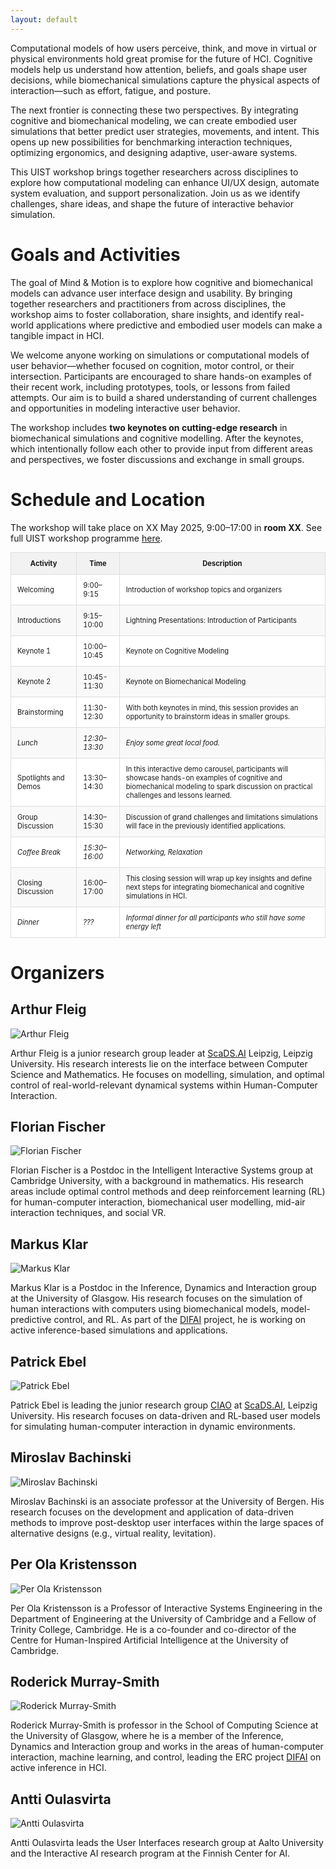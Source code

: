 ```yaml
---
layout: default
---
```


Computational models of how users perceive, think, and move in virtual or physical environments hold great promise for the future of HCI. Cognitive models help us understand how attention, beliefs, and goals shape user decisions, while biomechanical simulations capture the physical aspects of interaction—such as effort, fatigue, and posture.

The next frontier is connecting these two perspectives. By integrating cognitive and biomechanical modeling, we can create embodied user simulations that better predict user strategies, movements, and intent. This opens up new possibilities for benchmarking interaction techniques, optimizing ergonomics, and designing adaptive, user-aware systems.

This UIST workshop brings together researchers across disciplines to explore how computational modeling can enhance UI/UX design, automate system evaluation, and support personalization. Join us as we identify challenges, share ideas, and shape the future of interactive behavior simulation.


[//]: # ()
[//]: # (# Submissions)

[//]: # ()
[//]: # (We invite submissions from researchers and practitioners interested in using models that integrate both biomechanics and cognition. Submissions need not be at the intersection of the two fields; rather, we ask participants to detail their use &#40;or intended use&#41; of cognitive and/or biomechanical models in experience reports or position papers. Submissions should outline concrete applications, highlighting the difficulties and benefits of current approaches.)

[//]: # ()
[//]: # ()
[//]: # (### Submission Instructions)

[//]: # ()
[//]: # (Submissions should be 2-4 pages &#40;excluding references&#41;, following the single-column [ACM Master Article template]&#40;https://www.acm.org/publications/proceedings-template&#41; and [SIGCHI accessibility guidelines]&#40;https://sigchi.org/resources/guides-for-authors/accessibility/&#41;.)

[//]: # ()
[//]: # (### Reviewing and Publication Process)

[//]: # ()
[//]: # (Workshop organizers will evaluate the submissions based on relevance and potential for stimulating discussion. Accepted submissions will be used as a basis for forming balanced discussion groups and guide workshop debates. Papers will be published on the workshop website and included in the workshop proceedings.)

[//]: # ()
[//]: # (### Key Dates)

[//]: # ()
[//]: # (**Submission Deadline:** February 13, 2025 &#40;AoE&#41;)

[//]: # ()
[//]: # (**Notifications:** March 3, 2025 &#40;AoE&#41;)

# Goals and Activities 
The goal of Mind & Motion is to explore how cognitive and biomechanical models can advance user interface design and usability. By bringing together researchers and practitioners from across disciplines, the workshop aims to foster collaboration, share insights, and identify real-world applications where predictive and embodied user models can make a tangible impact in HCI.

We welcome anyone working on simulations or computational models of user behavior—whether focused on cognition, motor control, or their intersection. Participants are encouraged to share hands-on examples of their recent work, including prototypes, tools, or lessons from failed attempts. Our aim is to build a shared understanding of current challenges and opportunities in modeling interactive user behavior.

The workshop includes **two keynotes on cutting-edge research** in biomechanical simulations and cognitive modelling. After the  keynotes, which intentionally follow each other to provide input from different areas and perspectives, we foster discussions and exchange in small groups.

# Schedule and Location
The workshop will take place on XX May 2025, 9:00–17:00 in **room XX**. See full UIST workshop programme [here](https://uist.acm.org/2025/).


<style>
  table {
    width: 100%;
    border-collapse: collapse;
    font-size: 0.8em; /* Reduces font size slightly */
  }

  th, td {
    padding: 10px;
    border: 1px solid #ddd;
  }

  th {
    background-color: #f2f2f2;
  }

  tbody tr:nth-child(even) {
    background-color: #f9f9f9; /* Light gray background for even rows */
  }

  tbody tr:nth-child(odd) {
    background-color: #ffffff; /* White background for odd rows */
  }

  .break {
    font-style: italic; /* Italicizes break rows */
  }
</style>

<table>
  <thead>
    <tr>
      <th>Activity</th>
      <th>Time</th>
      <th>Description</th>
    </tr>
  </thead>
  <tbody>
    <tr>
      <td>Welcoming </td>
      <td>9:00–9:15 </td>
      <td>Introduction of workshop topics and organizers</td>
    </tr>
    <tr>
      <td>Introductions</td>
      <td>9:15–10:00</td>
      <td>Lightning Presentations: Introduction of Participants</td>
    </tr>
    <tr>
      <td>Keynote 1</td>
      <td>10:00–10:45</td>
      <td>Keynote on Cognitive Modeling</td>
    </tr>
    <tr>
      <td>Keynote 2</td>
      <td>10:45-11:30</td>
      <td>Keynote on Biomechanical Modeling</td>
    </tr>
    <tr>
      <td>Brainstorming</td>
      <td>11:30-12:30</td>
      <td>With both keynotes in mind, this session provides an opportunity to brainstorm ideas in smaller groups.</td>
    </tr>
    <tr class="break">
      <td>Lunch</td>
      <td>12:30–13:30</td>
      <td>Enjoy some great local food.</td>
    </tr>
    <tr>
      <td>Spotlights and Demos</td>
      <td>13:30–14:30</td>
      <td>In this interactive demo carousel, participants will showcase hands-on examples of cognitive and biomechanical modeling to spark discussion on practical challenges and lessons learned.</td>
    </tr>
    <tr>
      <td>Group Discussion</td>
      <td>14:30–15:30</td>
      <td>Discussion of grand challenges and limitations simulations will face in the previously identified applications.</td>
    </tr>
    <tr class="break">
      <td>Coffee Break</td>
      <td>15:30–16:00</td>
      <td>Networking, Relaxation</td>
    </tr>
    <tr>
      <td>Closing Discussion</td>
      <td>16:00–17:00</td>
      <td>This closing session will wrap up key insights and define next steps for integrating biomechanical and cognitive simulations in HCI.</td>
    </tr>
    <tr class="break">
      <td>Dinner</td>
      <td>???</td>
      <td>Informal dinner for all participants who still have some energy left</td>
    </tr>
  </tbody>
</table>


# Organizers

## Arthur Fleig

<div class="organiser-photo">
   <img src="{{ site.url }}{{ site.baseurl }}/assets/arthur-fleig.png" alt="Arthur Fleig">
</div>

Arthur Fleig is a junior research group leader at <a href="https://scads.ai">ScaDS.AI</a> Leipzig, Leipzig University. His research interests lie on the interface between Computer Science and Mathematics. He focuses on modelling, simulation, and optimal control of real-world-relevant dynamical systems within Human-Computer Interaction.

<div style="clear: both;"></div>

## Florian Fischer

<div class="organiser-photo">
   <img src="{{ site.url }}{{ site.baseurl }}/assets/florian-fischer.jpg" alt="Florian Fischer">
</div>

Florian Fischer is a Postdoc in the Intelligent Interactive Systems group at Cambridge University, with a background in mathematics. His research areas include optimal control methods and deep reinforcement learning (RL) for human-computer interaction, biomechanical user modelling, mid-air interaction techniques, and social VR.

<div style="clear: both;"></div>

## Markus Klar

<div class="organiser-photo">
   <img src="{{ site.url }}{{ site.baseurl }}/assets/markus-klar.jpg" alt="Markus Klar">
</div>

Markus Klar is a Postdoc in the Inference, Dynamics and Interaction group at the University of Glasgow. His research focuses on the simulation of human interactions with computers using biomechanical models, model-predictive control, and RL. As part of the [DIFAI](https://difai-project.org/}{DIFAI) project, he is working on active inference-based simulations and applications.

<div style="clear: both;"></div>

## Patrick Ebel

<div class="organiser-photo">
   <img src="{{ site.url }}{{ site.baseurl }}/assets/patrick-ebel.png" alt="Patrick Ebel">
</div>

Patrick Ebel is leading the junior research group [CIAO](https://ciao-group.github.io) at [ScaDS.AI](https://scads.ai), Leipzig University. His research focuses on data-driven and RL-based user models for simulating human-computer interaction in dynamic environments.

<div style="clear: both;"></div>

## Miroslav Bachinski

<div class="organiser-photo">
   <img src="{{ site.url }}{{ site.baseurl }}/assets/miroslav-bachinski.jpg" alt="Miroslav Bachinski">
</div>

Miroslav Bachinski is an associate professor at the University of Bergen. His research focuses on the development and application of data-driven methods to improve post-desktop user interfaces within the large spaces of alternative designs (e.g., virtual reality, levitation).

<div style="clear: both;"></div>

## Per Ola Kristensson

<div class="organiser-photo">
   <img src="{{ site.url }}{{ site.baseurl }}/assets/per-ola-kristensson.png" alt="Per Ola Kristensson">
</div>

Per Ola Kristensson is a Professor of Interactive Systems Engineering in the Department of Engineering at the University of Cambridge and a Fellow of Trinity College, Cambridge. He is a co-founder and co-director of the Centre for Human-Inspired Artificial Intelligence at the University of Cambridge.

<div style="clear: both;"></div>

## Roderick Murray-Smith

<div class="organiser-photo">
   <img src="{{ site.url }}{{ site.baseurl }}/assets/roderick-murray-smith.png" alt="Roderick Murray-Smith">
</div>

Roderick Murray-Smith is  professor in the School of Computing Science at the University of Glasgow, where he is a member of the Inference, Dynamics and Interaction group and works in the areas of human-computer interaction, machine learning, and control, leading the ERC project [DIFAI](https://difai-project.org/}{DIFAI) on active inference in HCI.

<div style="clear: both;"></div>


## Antti Oulasvirta

<div class="organiser-photo">
   <img src="{{ site.url }}{{ site.baseurl }}/assets/antti-oulasvirta.png" alt="Antti Oulasvirta">
</div>

Antti Oulasvirta leads the User Interfaces research group at Aalto University and the Interactive AI research program at the Finnish Center for AI.

<div style="clear: both;"></div>